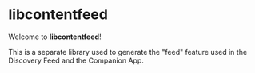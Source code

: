 libcontentfeed
==============================

Welcome to **libcontentfeed**!

This is a separate library used to generate the "feed" feature
used in the Discovery Feed and the Companion App.

